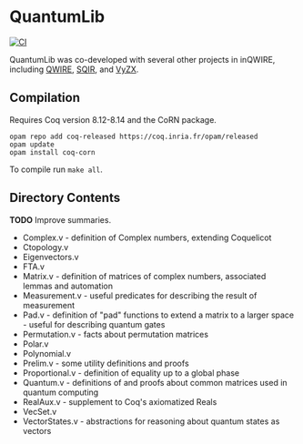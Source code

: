 # QuantumLib

[![CI](https://github.com/inQWIRE/QuantumLib/actions/workflows/coq-action.yml/badge.svg)](https://github.com/inQWIRE/QuantumLib/actions/workflows/coq-action.yml)

QuantumLib was co-developed with several other projects in inQWIRE, including [QWIRE](https://github.com/inQWIRE/QWIRE), [SQIR](https://github.com/inQWIRE/SQIR), and [VyZX](https://github.com/inQWIRE/VyZX).

## Compilation

Requires Coq version 8.12-8.14 and the CoRN package.

```
opam repo add coq-released https://coq.inria.fr/opam/released
opam update
opam install coq-corn
```

To compile run `make all`.

## Directory Contents

**TODO** Improve summaries.
* Complex.v - definition of Complex numbers, extending Coquelicot
* Ctopology.v
* Eigenvectors.v
* FTA.v
* Matrix.v - definition of matrices of complex numbers, associated lemmas and automation
* Measurement.v - useful predicates for describing the result of measurement
* Pad.v - definition of "pad" functions to extend a matrix to a larger space - useful for describing quantum gates
* Permutation.v - facts about permutation matrices
* Polar.v
* Polynomial.v
* Prelim.v - some utility definitions and proofs
* Proportional.v - definition of equality up to a global phase
* Quantum.v - definitions of and proofs about common matrices used in quantum computing
* RealAux.v - supplement to Coq's axiomatized Reals
* VecSet.v
* VectorStates.v - abstractions for reasoning about quantum states as vectors
